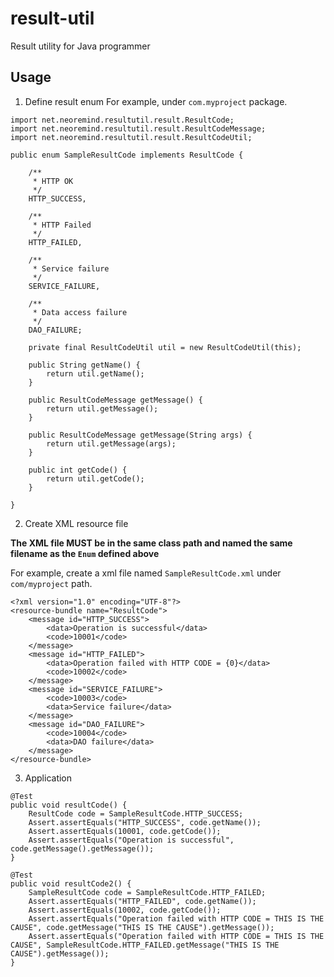 # result-util
Result utility for Java programmer

## Usage
1. Define result enum
For example, under `com.myproject` package.
```
import net.neoremind.resultutil.result.ResultCode;
import net.neoremind.resultutil.result.ResultCodeMessage;
import net.neoremind.resultutil.result.ResultCodeUtil;

public enum SampleResultCode implements ResultCode {

    /**
     * HTTP OK
     */
    HTTP_SUCCESS,

    /**
     * HTTP Failed
     */
    HTTP_FAILED,

    /**
     * Service failure
     */
    SERVICE_FAILURE,

    /**
     * Data access failure
     */
    DAO_FAILURE;

    private final ResultCodeUtil util = new ResultCodeUtil(this);

    public String getName() {
        return util.getName();
    }

    public ResultCodeMessage getMessage() {
        return util.getMessage();
    }

    public ResultCodeMessage getMessage(String args) {
        return util.getMessage(args);
    }

    public int getCode() {
        return util.getCode();
    }

}
```

2. Create XML resource file

**The XML file MUST be in the same class path and named the same filename as the `Enum` defined above**

For example, create a xml file named `SampleResultCode.xml` under `com/myproject` path.

```
<?xml version="1.0" encoding="UTF-8"?>
<resource-bundle name="ResultCode">
    <message id="HTTP_SUCCESS">
        <data>Operation is successful</data>
        <code>10001</code>
    </message>
    <message id="HTTP_FAILED">
        <data>Operation failed with HTTP CODE = {0}</data>
        <code>10002</code>
    </message>
    <message id="SERVICE_FAILURE">
        <code>10003</code>
        <data>Service failure</data>
    </message>
    <message id="DAO_FAILURE">
        <code>10004</code>
        <data>DAO failure</data>
    </message>
</resource-bundle>
```

3. Application
```
@Test
public void resultCode() {
    ResultCode code = SampleResultCode.HTTP_SUCCESS;
    Assert.assertEquals("HTTP_SUCCESS", code.getName());
    Assert.assertEquals(10001, code.getCode());
    Assert.assertEquals("Operation is successful", code.getMessage().getMessage());
}

@Test
public void resultCode2() {
    SampleResultCode code = SampleResultCode.HTTP_FAILED;
    Assert.assertEquals("HTTP_FAILED", code.getName());
    Assert.assertEquals(10002, code.getCode());
    Assert.assertEquals("Operation failed with HTTP CODE = THIS IS THE CAUSE", code.getMessage("THIS IS THE CAUSE").getMessage());
    Assert.assertEquals("Operation failed with HTTP CODE = THIS IS THE CAUSE", SampleResultCode.HTTP_FAILED.getMessage("THIS IS THE CAUSE").getMessage());
}
```